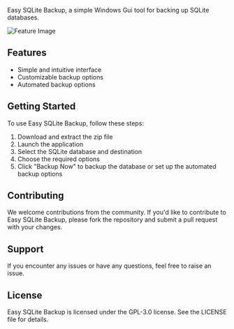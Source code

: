 Easy SQLite Backup, a simple Windows Gui tool for backing up SQLite databases.

![Feature Image]([image_url](https://raw.githubusercontent.com/squawki/Easy-SQLite-Backup/master/screenshots/easySQLiteBackup_featureImage.png))


## Features
- Simple and intuitive interface
- Customizable backup options
- Automated backup options

## Getting Started
To use Easy SQLite Backup, follow these steps:
1. Download and extract the zip file
2. Launch the application
3. Select the SQLite database and destination
4. Choose the required options
5. Click "Backup Now" to backup the database or set up the automated backup options

## Contributing
We welcome contributions from the community. If you'd like to contribute to Easy SQLite Backup, please fork the repository and submit a pull request with your changes.

## Support
If you encounter any issues or have any questions, feel free to raise an issue.

## License
Easy SQLite Backup is licensed under the GPL-3.0 license. See the LICENSE file for details.
